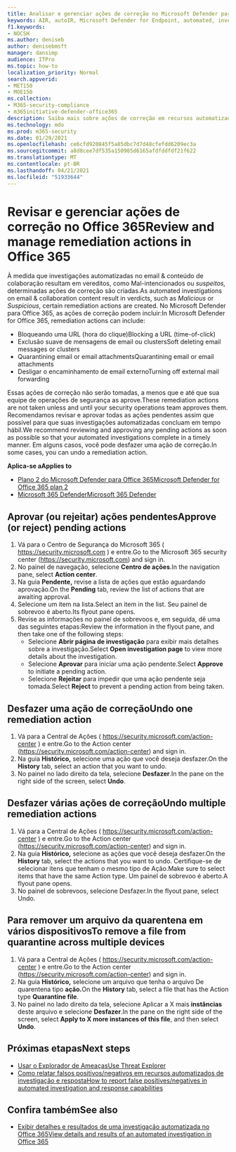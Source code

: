 ```yaml
---
title: Analisar e gerenciar ações de correção no Microsoft Defender para Office 365
keywords: AIR, autoIR, Microsoft Defender for Endpoint, automated, investigation, response, remediation, threats, advanced, threat, protection
f1.keywords:
- NOCSH
ms.author: deniseb
author: denisebmsft
manager: dansimp
audience: ITPro
ms.topic: how-to
localization_priority: Normal
search.appverid:
- MET150
- MOE150
ms.collection:
- M365-security-compliance
- m365initiative-defender-office365
description: Saiba mais sobre ações de correção em recursos automatizados de investigação e resposta no Microsoft Defender para Office 365 Plano 2.
ms.technology: mdo
ms.prod: m365-security
ms.date: 01/29/2021
ms.openlocfilehash: ce6cfd920845f5a85dbc7d7d48cfefdd6209ec3a
ms.sourcegitcommit: a8d8cee7df535a150985d6165afdfddfdf21f622
ms.translationtype: MT
ms.contentlocale: pt-BR
ms.lasthandoff: 04/21/2021
ms.locfileid: "51933644"
---
```

# <a name="review-and-manage-remediation-actions-in-office-365"></a><span data-ttu-id="7147d-104">Revisar e gerenciar ações de correção no Office 365</span><span class="sxs-lookup"><span data-stu-id="7147d-104">Review and manage remediation actions in Office 365</span></span>

<span data-ttu-id="7147d-105">À medida que investigações automatizadas no email & conteúdo  de colaboração resultam em vereditos, como Mal-intencionados ou *suspeitos,* determinadas ações de correção são criadas.</span><span class="sxs-lookup"><span data-stu-id="7147d-105">As automated investigations on email & collaboration content result in verdicts, such as *Malicious* or *Suspicious*, certain remediation actions are created.</span></span> <span data-ttu-id="7147d-106">No Microsoft Defender para Office 365, as ações de correção podem incluir:</span><span class="sxs-lookup"><span data-stu-id="7147d-106">In Microsoft Defender for Office 365, remediation actions can include:</span></span>
- <span data-ttu-id="7147d-107">Bloqueando uma URL (hora do clique)</span><span class="sxs-lookup"><span data-stu-id="7147d-107">Blocking a URL (time-of-click)</span></span>
- <span data-ttu-id="7147d-108">Exclusão suave de mensagens de email ou clusters</span><span class="sxs-lookup"><span data-stu-id="7147d-108">Soft deleting email messages or clusters</span></span>
- <span data-ttu-id="7147d-109">Quarantining email or email attachments</span><span class="sxs-lookup"><span data-stu-id="7147d-109">Quarantining email or email attachments</span></span>
- <span data-ttu-id="7147d-110">Desligar o encaminhamento de email externo</span><span class="sxs-lookup"><span data-stu-id="7147d-110">Turning off external mail forwarding</span></span>

<span data-ttu-id="7147d-111">Essas ações de correção não serão tomadas, a menos que e até que sua equipe de operações de segurança as aprove.</span><span class="sxs-lookup"><span data-stu-id="7147d-111">These remediation actions are not taken unless and until your security operations team approves them.</span></span> <span data-ttu-id="7147d-112">Recomendamos revisar e aprovar todas as ações pendentes assim que possível para que suas investigações automatizadas concluam em tempo hábil.</span><span class="sxs-lookup"><span data-stu-id="7147d-112">We recommend reviewing and approving any pending actions as soon as possible so that your automated investigations complete in a timely manner.</span></span> <span data-ttu-id="7147d-113">Em alguns casos, você pode desfazer uma ação de correção.</span><span class="sxs-lookup"><span data-stu-id="7147d-113">In some cases, you can undo a remediation action.</span></span>

<span data-ttu-id="7147d-114">**Aplica-se a**</span><span class="sxs-lookup"><span data-stu-id="7147d-114">**Applies to**</span></span>
- [<span data-ttu-id="7147d-115">Plano 2 do Microsoft Defender para Office 365</span><span class="sxs-lookup"><span data-stu-id="7147d-115">Microsoft Defender for Office 365 plan 2</span></span>](defender-for-office-365.md)
- [<span data-ttu-id="7147d-116">Microsoft 365 Defender</span><span class="sxs-lookup"><span data-stu-id="7147d-116">Microsoft 365 Defender</span></span>](../defender/microsoft-365-defender.md)

## <a name="approve-or-reject-pending-actions"></a><span data-ttu-id="7147d-117">Aprovar (ou rejeitar) ações pendentes</span><span class="sxs-lookup"><span data-stu-id="7147d-117">Approve (or reject) pending actions</span></span>

1. <span data-ttu-id="7147d-118">Vá para o Centro de Segurança do Microsoft 365 ( <https://security.microsoft.com> ) e entre.</span><span class="sxs-lookup"><span data-stu-id="7147d-118">Go to the Microsoft 365 security center (<https://security.microsoft.com>) and sign in.</span></span>
2. <span data-ttu-id="7147d-119">No painel de navegação, selecione **Centro de ações**.</span><span class="sxs-lookup"><span data-stu-id="7147d-119">In the navigation pane, select **Action center**.</span></span>
3. <span data-ttu-id="7147d-120">Na guia **Pendente,** revise a lista de ações que estão aguardando aprovação.</span><span class="sxs-lookup"><span data-stu-id="7147d-120">On the **Pending** tab, review the list of actions that are awaiting approval.</span></span>
4. <span data-ttu-id="7147d-121">Selecione um item na lista.</span><span class="sxs-lookup"><span data-stu-id="7147d-121">Select an item in the list.</span></span> <span data-ttu-id="7147d-122">Seu painel de sobrevoo é aberto.</span><span class="sxs-lookup"><span data-stu-id="7147d-122">Its flyout pane opens.</span></span> 
5. <span data-ttu-id="7147d-123">Revise as informações no painel de sobrevoos e, em seguida, dê uma das seguintes etapas:</span><span class="sxs-lookup"><span data-stu-id="7147d-123">Review the information in the flyout pane, and then take one of the following steps:</span></span>
   - <span data-ttu-id="7147d-124">Selecione **Abrir página de investigação** para exibir mais detalhes sobre a investigação.</span><span class="sxs-lookup"><span data-stu-id="7147d-124">Select **Open investigation page** to view more details about the investigation.</span></span>
   - <span data-ttu-id="7147d-125">Selecione **Aprovar** para iniciar uma ação pendente.</span><span class="sxs-lookup"><span data-stu-id="7147d-125">Select **Approve** to initiate a pending action.</span></span>
   - <span data-ttu-id="7147d-126">Selecione **Rejeitar** para impedir que uma ação pendente seja tomada.</span><span class="sxs-lookup"><span data-stu-id="7147d-126">Select **Reject** to prevent a pending action from being taken.</span></span>

## <a name="undo-one-remediation-action"></a><span data-ttu-id="7147d-127">Desfazer uma ação de correção</span><span class="sxs-lookup"><span data-stu-id="7147d-127">Undo one remediation action</span></span>

1. <span data-ttu-id="7147d-128">Vá para a Central de Ações ( <https://security.microsoft.com/action-center> ) e entre.</span><span class="sxs-lookup"><span data-stu-id="7147d-128">Go to the Action center (<https://security.microsoft.com/action-center>) and sign in.</span></span>
2. <span data-ttu-id="7147d-129">Na guia **Histórico,** selecione uma ação que você deseja desfazer.</span><span class="sxs-lookup"><span data-stu-id="7147d-129">On the **History** tab, select an action that you want to undo.</span></span>
3. <span data-ttu-id="7147d-130">No painel no lado direito da tela, selecione **Desfazer**.</span><span class="sxs-lookup"><span data-stu-id="7147d-130">In the pane on the right side of the screen, select **Undo**.</span></span>

## <a name="undo-multiple-remediation-actions"></a><span data-ttu-id="7147d-131">Desfazer várias ações de correção</span><span class="sxs-lookup"><span data-stu-id="7147d-131">Undo multiple remediation actions</span></span>

1. <span data-ttu-id="7147d-132">Vá para a Central de Ações ( <https://security.microsoft.com/action-center> ) e entre.</span><span class="sxs-lookup"><span data-stu-id="7147d-132">Go to the Action center (<https://security.microsoft.com/action-center>) and sign in.</span></span>
2. <span data-ttu-id="7147d-133">Na guia **Histórico,** selecione as ações que você deseja desfazer.</span><span class="sxs-lookup"><span data-stu-id="7147d-133">On the **History** tab, select the actions that you want to undo.</span></span> <span data-ttu-id="7147d-134">Certifique-se de selecionar itens que tenham o mesmo tipo de Ação.</span><span class="sxs-lookup"><span data-stu-id="7147d-134">Make sure to select items that have the same Action type.</span></span> <span data-ttu-id="7147d-135">Um painel de sobrevoo é aberto.</span><span class="sxs-lookup"><span data-stu-id="7147d-135">A flyout pane opens.</span></span>
3. <span data-ttu-id="7147d-136">No painel de sobrevoos, selecione Desfazer.</span><span class="sxs-lookup"><span data-stu-id="7147d-136">In the flyout pane, select Undo.</span></span>

## <a name="to-remove-a-file-from-quarantine-across-multiple-devices"></a><span data-ttu-id="7147d-137">Para remover um arquivo da quarentena em vários dispositivos</span><span class="sxs-lookup"><span data-stu-id="7147d-137">To remove a file from quarantine across multiple devices</span></span>

1. <span data-ttu-id="7147d-138">Vá para a Central de Ações ( <https://security.microsoft.com/action-center> ) e entre.</span><span class="sxs-lookup"><span data-stu-id="7147d-138">Go to the Action center (<https://security.microsoft.com/action-center>) and sign in.</span></span>
2. <span data-ttu-id="7147d-139">Na guia **Histórico,** selecione um arquivo que tenha o arquivo De quarentena tipo **ação.**</span><span class="sxs-lookup"><span data-stu-id="7147d-139">On the **History** tab, select a file that has the Action type **Quarantine file**.</span></span>
3. <span data-ttu-id="7147d-140">No painel no lado direito da tela, selecione Aplicar a X mais **instâncias** deste arquivo e selecione **Desfazer**.</span><span class="sxs-lookup"><span data-stu-id="7147d-140">In the pane on the right side of the screen, select **Apply to X more instances of this file**, and then select **Undo**.</span></span>

## <a name="next-steps"></a><span data-ttu-id="7147d-141">Próximas etapas</span><span class="sxs-lookup"><span data-stu-id="7147d-141">Next steps</span></span>

- [<span data-ttu-id="7147d-142">Usar o Explorador de Ameaças</span><span class="sxs-lookup"><span data-stu-id="7147d-142">Use Threat Explorer</span></span>](threat-explorer.md)
- [<span data-ttu-id="7147d-143">Como relatar falsos positivos/negativos em recursos automatizados de investigação e resposta</span><span class="sxs-lookup"><span data-stu-id="7147d-143">How to report false positives/negatives in automated investigation and response capabilities</span></span>](air-report-false-positives-negatives.md)

## <a name="see-also"></a><span data-ttu-id="7147d-144">Confira também</span><span class="sxs-lookup"><span data-stu-id="7147d-144">See also</span></span>

- [<span data-ttu-id="7147d-145">Exibir detalhes e resultados de uma investigação automatizada no Office 365</span><span class="sxs-lookup"><span data-stu-id="7147d-145">View details and results of an automated investigation in Office 365</span></span>](air-view-investigation-results.md)
